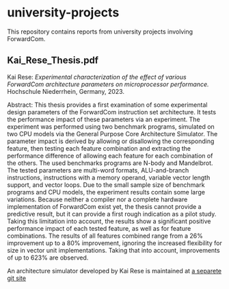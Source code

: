 # university-projects
This repository contains reports from university projects involving ForwardCom.

## Kai_Rese_Thesis.pdf
Kai Rese: *Experimental characterization of the effect of various ForwardCom architecture parameters on microprocessor performance.* Hochschule Niederrhein, Germany, 2023.

Abstract: This thesis provides a first examination of some experimental design parameters of the ForwardCom instruction set architecture. It tests the performance impact of these parameters via an experiment. The experiment was performed using two benchmark programs, simulated on two CPU models via the General Purpose Core Architecture Simulator. The parameter impact is derived by allowing or disallowing the corresponding feature, then testing each feature combination and extracting the performance difference of allowing each feature for each combination of the others. The used benchmarks programs are N-body and Mandelbrot. The tested parameters are multi-word formats, ALU-and-branch instructions, instructions with a memory operand,  variable vector length support, and vector loops. Due to the small sample size of benchmark programs and CPU models, the experiment results contain some large variations. Because neither a compiler nor a complete hardware implementation of ForwardCom exist yet, the thesis cannot provide a predictive result, but it can provide a first rough indication as a pilot study. Taking this limitation into account, the results show a significant positive performance impact of each tested feature, as well as for feature combinations. The results of all features combined range from a 26% improvement up to a 80% improvement, ignoring the increased flexibility for size in vector unit implementations. Taking that into account, improvements of up to 623% are observed.

An architecture simulator developed by Kai Rese is maintained at [a separete git site](https://git.h3n.eu/gpcas/gpcas)
